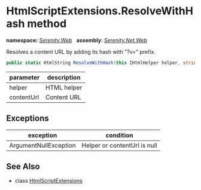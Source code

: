 # HtmlScriptExtensions.ResolveWithHash method
**namespace:** *[Serenity.Web](../../README.md#serenity.web-namespace)*   **assembly**: *[Serenity.Net.Web](../../README.md)*

Resolves a content URL by adding its hash with "?v=" prefix.

```csharp
public static HtmlString ResolveWithHash(this IHtmlHelper helper, string contentUrl)
```

| parameter | description |
| --- | --- |
| helper | HTML helper |
| contentUrl | Content URL |

## Exceptions

| exception | condition |
| --- | --- |
| ArgumentNullException | Helper or contentUrl is null |

## See Also

* class [HtmlScriptExtensions](../HtmlScriptExtensions.md)